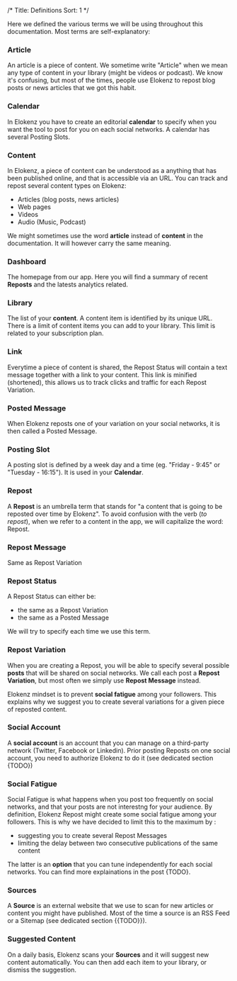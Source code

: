 /*
Title: Definitions
Sort: 1
*/

Here we defined the various terms we will be using throughout this documentation. Most terms are self-explanatory:


### Article
An article is a piece of content. We sometime write "Article" when we mean any type of content in your library (might be videos or podcast).
We know it's confusing, but most of the times, people use Elokenz to repost blog posts or news articles that we got this habit.

### Calendar

In Elokenz you have to create an editorial **calendar** to specify when you want the tool to post for you on each social networks. A calendar has several Posting Slots.

### Content
In Elokenz, a piece of content can be understood as a anything that has been published online, and that is accessible via an URL.
You can track and repost several content types on Elokenz:

* Articles (blog posts, news articles)
* Web pages
* Videos
* Audio (Music, Podcast)

We might sometimes use the word **article** instead of **content** in the documentation. It will however carry the same meaning.

### Dashboard
The homepage from our app. Here you will find a summary of recent **Reposts** and the latests analytics related.

### Library
The list of your **content**. A content item is identified by its unique URL. There is a limit of content items you can add to your library. This limit is related to your subscription plan.

### Link
Everytime a piece of content is shared, the Repost Status will contain a text message together with a link to your content. This link is minified (shortened), this allows us to track clicks and traffic for each Repost Variation.

### Posted Message
When Elokenz reposts one of your variation on your social networks, it is then called a Posted Message.


### Posting Slot
A posting slot is defined by a week day and a time (eg. "Friday - 9:45" or "Tuesday - 16:15"). It is used in your **Calendar**.

### Repost
A **Repost** is an umbrella term that stands for "a content that is going to be reposted over time by Elokenz". To avoid confusion with the verb (*to repost*), when we refer to a content in the app, we will capitalize the word: Repost.

### Repost Message
Same as Repost Variation

### Repost Status
A Repost Status can either be:

* the same as a Repost Variation
* the same as a Posted Message

We will try to specify each time we use this term.

### Repost Variation
When you are creating a Repost, you will be able to specify several possible **posts** that will be shared on social networks. We call each post a **Repost Variation**, but most often we simply use **Repost Message** instead.

Elokenz mindset is to prevent **social fatigue** among your followers. This explains why we suggest you to create several variations for a given piece of reposted content.


### Social Account
A **social account** is an account that you can manage on a third-party network (Twitter, Facebook or Linkedin). Prior posting Reposts on one social account, you need to authorize Elokenz to do it (see dedicated section {TODO})

### Social Fatigue
Social Fatigue is what happens when you post too frequently on social networks, and that your posts are not interestng for your audience. By definition, Elokenz Repost might create some social fatigue among your followers. This is why we have decided to limit this to the maximum by :

* suggesting you to create several Repost Messages
* limiting the delay between two consecutive publications of the same content


The latter is an **option** that you can tune independently for each social networks. You can find more explainations in the post {TODO}.

### Sources
A **Source** is an external website that we use to scan for new articles or content you might have published. Most of the time a source is an RSS Feed or a Sitemap (see dedicated section {{TODO}}).

### Suggested Content
On a daily basis, Elokenz scans your **Sources** and it will suggest new content automatically. You can then add each item to your library, or dismiss the suggestion.



